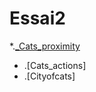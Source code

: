 # Essai2
*.[_Cats_proximity](Emilieherpe.github.io/Essai2/blob/main/cats_proximity.html)
* .[Cats_actions]
* .[Cityofcats]
